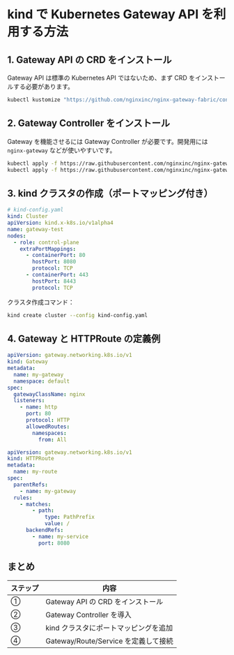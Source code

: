 # kind で Kubernetes Gateway API を利用する方法

## 1. Gateway API の CRD をインストール

Gateway API は標準の Kubernetes API ではないため、まず CRD をインストールする必要があります。

```bash
kubectl kustomize "https://github.com/nginxinc/nginx-gateway-fabric/config/crd/gateway-api/standard?ref=v1.5.0" | kubectl apply -f -
```

## 2. Gateway Controller をインストール

Gateway を機能させるには Gateway Controller が必要です。開発用には `nginx-gateway` などが使いやすいです。

```bash
kubectl apply -f https://raw.githubusercontent.com/nginxinc/nginx-gateway-fabric/v1.5.0/deploy/crds.yaml
kubectl apply -f https://raw.githubusercontent.com/nginxinc/nginx-gateway-fabric/v1.5.0/deploy/default/deploy.yaml
```

## 3. kind クラスタの作成（ポートマッピング付き）

```yaml
# kind-config.yaml
kind: Cluster
apiVersion: kind.x-k8s.io/v1alpha4
name: gateway-test
nodes:
  - role: control-plane
    extraPortMappings:
      - containerPort: 80
        hostPort: 8080
        protocol: TCP
      - containerPort: 443
        hostPort: 8443
        protocol: TCP
```

クラスタ作成コマンド：

```bash
kind create cluster --config kind-config.yaml
```

## 4. Gateway と HTTPRoute の定義例

```yaml
apiVersion: gateway.networking.k8s.io/v1
kind: Gateway
metadata:
  name: my-gateway
  namespace: default
spec:
  gatewayClassName: nginx
  listeners:
    - name: http
      port: 80
      protocol: HTTP
      allowedRoutes:
        namespaces:
          from: All
```

```yaml
apiVersion: gateway.networking.k8s.io/v1
kind: HTTPRoute
metadata:
  name: my-route
spec:
  parentRefs:
    - name: my-gateway
  rules:
    - matches:
        - path:
            type: PathPrefix
            value: /
      backendRefs:
        - name: my-service
          port: 8080
```

## まとめ

| ステップ | 内容 |
|---------|------|
| ①       | Gateway API の CRD をインストール |
| ②       | Gateway Controller を導入 |
| ③       | kind クラスタにポートマッピングを追加 |
| ④       | Gateway/Route/Service を定義して接続 |

